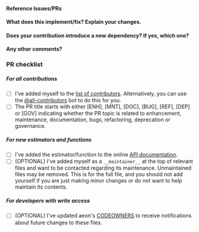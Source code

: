<!--
Thanks for contributing a pull request! Please ensure you have taken a look at our
contribution guide: https://www.aeon-toolkit.org/en/stable/contributing.html.

Feel free to delete sections of this template if they do not apply to your PR,
avoid submitting a blank template or empty sections.
If you are a new contributor, do not delete this template without a suitable
replacement or reason. If in doubt, ask for help. We're here to help!
-->

#### Reference Issues/PRs

<!--
Example: Fixes #1234. See also #3456.
Please use keywords (e.g., Fixes) to create link to the issues or pull requests
you resolved, so that they will automatically be closed when your pull request
is merged. See https://github.com/blog/1506-closing-issues-via-pull-requests
-->

#### What does this implement/fix? Explain your changes.

<!--
A clear and concise description of what you have implemented.
-->

#### Does your contribution introduce a new dependency? If yes, which one?

<!--
If your contribution does add a dependency, we may suggest adding it as an
optional/soft dependency to keep external dependencies of the core aeon package
to a minimum.
-->

#### Any other comments?

<!--
Please be aware that we are a team of volunteers so patience is
necessary when waiting for a review or reply. While we value all contributions big or
small, pull requests which do not follow our guidelines may be closed.
-->

### PR checklist

<!--
Please go through the checklist below. Please feel free to remove points if they are
not applicable. To check a box, replace the space inside the square brackets with an
'x' i.e. [x].
-->

##### For all contributions
- [ ] I've added myself to the [list of contributors](https://github.com/aeon-toolkit/aeon/blob/main/.all-contributorsrc). Alternatively, you can use the [@all-contributors](https://allcontributors.org/docs/en/bot/usage) bot to do this for you.
- [ ] The PR title starts with either [ENH], [MNT], [DOC], [BUG], [REF], [DEP] or [GOV] indicating whether the PR topic is related to enhancement, maintenance, documentation, bugs, refactoring, deprecation or governance.

##### For new estimators and functions
- [ ] I've added the estimator/function to the online [API documentation](https://www.aeon-toolkit.org/en/latest/api_reference.html).
- [ ] (OPTIONAL) I've added myself as a `__maintainer__` at the top of relevant files and want to be contacted regarding its maintenance. Unmaintained files may be removed. This is for the full file, and you should not add yourself if you are just making minor changes or do not want to help maintain its contents.

##### For developers with write access
- [ ] (OPTIONAL) I've updated aeon's [CODEOWNERS](https://github.com/aeon-toolkit/aeon/blob/main/CODEOWNERS) to receive notifications about future changes to these files.


<!--
Thanks for contributing!
-->
